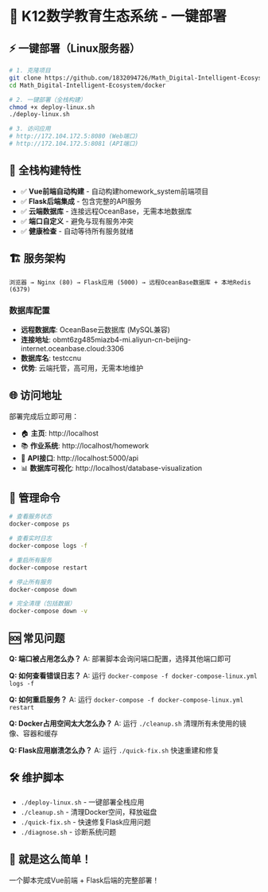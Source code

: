 # 🚀 K12数学教育生态系统 - 一键部署

## ⚡ 一键部署（Linux服务器）

```bash
# 1. 克隆项目
git clone https://github.com/1832094726/Math_Digital-Intelligent-Ecosystem.git
cd Math_Digital-Intelligent-Ecosystem/docker

# 2. 一键部署（全栈构建）
chmod +x deploy-linux.sh
./deploy-linux.sh

# 3. 访问应用
# http://172.104.172.5:8080 (Web端口)
# http://172.104.172.5:8081 (API端口)
```

## 🎯 全栈构建特性

- ✅ **Vue前端自动构建** - 自动构建homework_system前端项目
- ✅ **Flask后端集成** - 包含完整的API服务
- ✅ **云端数据库** - 连接远程OceanBase，无需本地数据库
- ✅ **端口自定义** - 避免与现有服务冲突
- ✅ **健康检查** - 自动等待所有服务就绪

## 🏗️ 服务架构

```
浏览器 → Nginx (80) → Flask应用 (5000) → 远程OceanBase数据库 + 本地Redis (6379)
```

### 数据库配置
- **远程数据库**: OceanBase云数据库 (MySQL兼容)
- **连接地址**: obmt6zg485miazb4-mi.aliyun-cn-beijing-internet.oceanbase.cloud:3306
- **数据库名**: testccnu
- **优势**: 云端托管，高可用，无需本地维护

## 🌐 访问地址

部署完成后立即可用：

- 🏠 **主页**: http://localhost
- 📚 **作业系统**: http://localhost/homework
- 🔧 **API接口**: http://localhost:5000/api
- 📊 **数据库可视化**: http://localhost/database-visualization

## 🔧 管理命令

```bash
# 查看服务状态
docker-compose ps

# 查看实时日志
docker-compose logs -f

# 重启所有服务
docker-compose restart

# 停止所有服务
docker-compose down

# 完全清理（包括数据）
docker-compose down -v
```

## 🆘 常见问题

**Q: 端口被占用怎么办？**
A: 部署脚本会询问端口配置，选择其他端口即可

**Q: 如何查看错误日志？**
A: 运行 `docker-compose -f docker-compose-linux.yml logs -f`

**Q: 如何重启服务？**
A: 运行 `docker-compose -f docker-compose-linux.yml restart`

**Q: Docker占用空间太大怎么办？**
A: 运行 `./cleanup.sh` 清理所有未使用的镜像、容器和缓存

**Q: Flask应用崩溃怎么办？**
A: 运行 `./quick-fix.sh` 快速重建和修复

## 🛠️ 维护脚本

- `./deploy-linux.sh` - 一键部署全栈应用
- `./cleanup.sh` - 清理Docker空间，释放磁盘
- `./quick-fix.sh` - 快速修复Flask应用问题
- `./diagnose.sh` - 诊断系统问题

## 🎉 就是这么简单！

一个脚本完成Vue前端 + Flask后端的完整部署！
